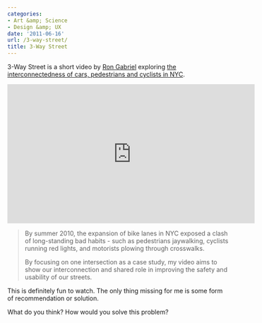 ```yaml
---
categories:
- Art &amp; Science
- Design &amp; UX
date: '2011-06-16'
url: /3-way-street/
title: 3-Way Street
---
```


3-Way Street is a short video by <a href="http://blog.ronconcocacola.com/">Ron Gabriel</a> exploring <a href="http://vimeo.com/24572222">the interconnectedness of cars, pedestrians and cyclists in NYC</a>.

<p align="center"><iframe src="https://player.vimeo.com/video/24572222?byline=0" width="560" height="315" frameborder="0"></iframe></p>

<blockquote>By summer 2010, the expansion of bike lanes in NYC exposed a clash of long-standing bad habits - such as pedestrians jaywalking, cyclists running red lights, and motorists plowing through crosswalks.

By focusing on one intersection as a case study, my video aims to show our interconnection and shared role in improving the safety and usability of our streets.
</blockquote>

This is definitely fun to watch. The only thing missing for me is some form of recommendation or solution.

What do you think? How would you solve this problem?